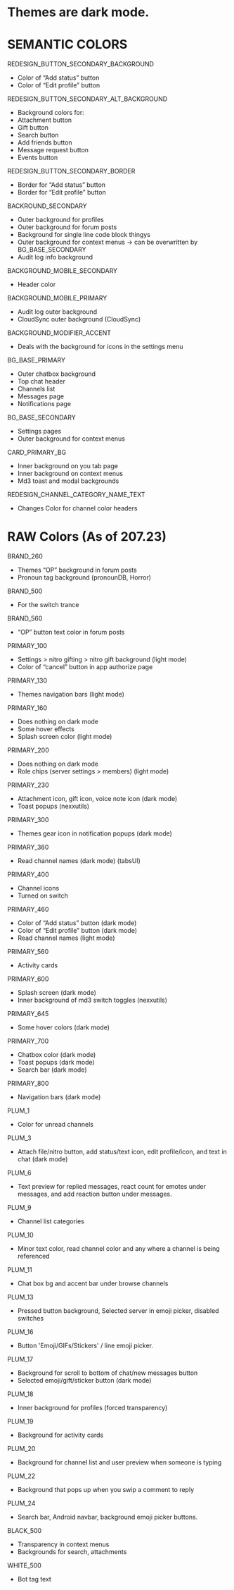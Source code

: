 # Themes are dark mode.

# SEMANTIC COLORS

REDESIGN_BUTTON_SECONDARY_BACKGROUND
- Color of “Add status” button
- Color of “Edit profile” button
 

REDESIGN_BUTTON_SECONDARY_ALT_BACKGROUND
- Background colors for:
- Attachment button
- Gift button
- Search button
- Add friends button
- Message request button
- Events button


REDESIGN_BUTTON_SECONDARY_BORDER
- Border for “Add status” button
- Border for “Edit profile” button


BACKROUND_SECONDARY
- Outer background for profiles
- Outer background for forum posts
- Background for single line code block thingys
- Outer background for context menus -> can be overwritten by BG_BASE_SECONDARY
- Audit log info background


BACKGROUND_MOBILE_SECONDARY
- Header color


BACKGROUND_MOBILE_PRIMARY
- Audit log outer background
- CloudSync outer background (CloudSync)


BACKGROUND_MODIFIER_ACCENT
- Deals with the background for icons in the settings menu


BG_BASE_PRIMARY
- Outer chatbox background
- Top chat header
- Channels list
- Messages page
- Notifications page


BG_BASE_SECONDARY
- Settings pages
- Outer background for context menus


CARD_PRIMARY_BG
- Inner background on you tab page
- Inner background on context menus
- Md3 toast and modal backgrounds


REDESIGN_CHANNEL_CATEGORY_NAME_TEXT
- Changes Color for channel color headers



# RAW Colors (As of 207.23)

BRAND_260
- Themes “OP” background in forum posts
- Pronoun tag background (pronounDB, Horror)


BRAND_500
- For the switch trance


BRAND_560
- “OP” button text color in forum posts


PRIMARY_100
- Settings > nitro gifting > nitro gift background (light mode)
- Color of “cancel” button in app authorize page


PRIMARY_130
- Themes navigation bars (light mode) 


PRIMARY_160
- Does nothing on dark mode
- Some hover effects 
- Splash screen color (light mode)


PRIMARY_200
- Does nothing on dark mode
- Role chips (server settings > members) (light mode) 


PRIMARY_230
- Attachment icon, gift icon, voice note icon (dark mode)
- Toast popups (nexxutils)


PRIMARY_300
- Themes gear icon in notification popups (dark mode)


PRIMARY_360
- Read channel names (dark mode) (tabsUI)


PRIMARY_400
- Channel icons
- Turned on switch


PRIMARY_460
- Color of “Add status” button (dark mode) 
- Color of “Edit profile” button (dark mode) 
- Read channel names (light mode) 


PRIMARY_560
- Activity cards 


PRIMARY_600
- Splash screen (dark mode) 
- Inner background of md3 switch toggles (nexxutils)


PRIMARY_645
- Some hover colors (dark mode)


PRIMARY_700
- Chatbox color (dark mode)
- Toast popups (dark mode)
- Search bar (dark mode)


PRIMARY_800
- Navigation bars (dark mode)


PLUM_1
- Color for unread channels


PLUM_3
- Attach file/nitro button, add status/text icon, edit profile/icon, and text in chat (dark mode)  


PLUM_6
- Text preview for replied messages, react count for emotes under messages, and add reaction button under messages.


PLUM_9
- Channel list categories


PLUM_10
- Minor text color, read channel color and any where a channel is being referenced


PLUM_11
- Chat box bg and accent bar under browse channels


PLUM_13
- Pressed button background, Selected server in emoji picker, disabled switches


PLUM_16
- Button 'Emoji/GIFs/Stickers' / line emoji picker.


PLUM_17
- Background for scroll to bottom of chat/new messages button
- Selected emoji/gift/sticker button (dark mode)


PLUM_18
- Inner background for profiles (forced transparency)


PLUM_19
- Background for activity cards


PLUM_20
- Background for channel list and user preview when someone is typing


PLUM_22
- Background that pops up when you swip a comment to reply


PLUM_24
- Search bar, Android navbar, background emoji picker buttons.


BLACK_500
- Transparency in context menus
- Backgrounds for search, attachments


WHITE_500
- Bot tag text

